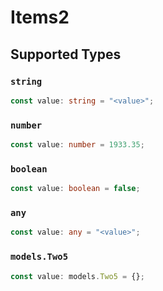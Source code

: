 # Items2


## Supported Types

### `string`

```typescript
const value: string = "<value>";
```

### `number`

```typescript
const value: number = 1933.35;
```

### `boolean`

```typescript
const value: boolean = false;
```

### `any`

```typescript
const value: any = "<value>";
```

### `models.Two5`

```typescript
const value: models.Two5 = {};
```

